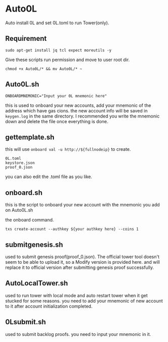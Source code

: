 # Auto0L
Auto install 0L and set 0L.toml to run Tower(only).

## Requirement
```
sudo apt-get install jq tcl expect moreutils -y
```
Give these scripts run permission and move to user root dir.
```
chmod +x Auto0L/* && mv Auto0L/* ~
```

## Auto0L.sh
```
ONBOARDMNEMONIC="Input your 0L mnemonic here"
```
this is used to onboard your new accounts, add your mnemonic of the address which have gas cions.
the new account info will be saved in `keygen.log` in the same directory.
I recommended you write the mnemonic down and delete the file once everything is done.

## gettemplate.sh
this will use `onboard val -u http://${fullnodeip}` to create. 
```
0L.toml 
keystore.json
proof_0.json
```
you can also edit the .toml file as you like.

## onboard.sh
this is the script to onboard your new account with the mnemonic you add on Auto0L.sh

the onboard command.
```
txs create-account --authkey ${your authkey here} --coins 1
```

## submitgenesis.sh
used to submit genesis proof(proof_0.json).
The official tower tool doesn't seem to be able to upload it, so a Modify version is provided here.
and will replace it to official version after submitting genesis proof successfully.

## AutoLocalTower.sh
used to run tower with local mode and auto restart tower when it get stucked for some reasons.
you need to add your mnemonic of new account to it after account initialization completed.

## 0Lsubmit.sh
used to submit backlog proofs.
you need to input your mnemonic in it.
